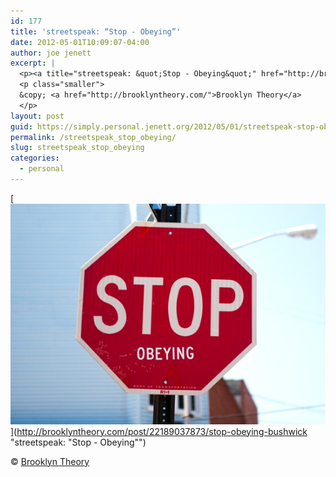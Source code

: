 ```yaml
---
id: 177
title: 'streetspeak: “Stop - Obeying”'
date: 2012-05-01T10:09:07-04:00
author: joe jenett
excerpt: |
  <p><a title="streetspeak: &quot;Stop - Obeying&quot;" href="http://brooklyntheory.com/post/22189037873/stop-obeying-bushwick"><img src="../images/streetspeak.png" alt="streetspeak: &quot;Stop - Obeying&quot;" style="border:none;" /></a></p>
  <p class="smaller">
  &copy; <a href="http://brooklyntheory.com/">Brooklyn Theory</a>
  </p>
layout: post
guid: https://simply.personal.jenett.org/2012/05/01/streetspeak-stop-obeying/
permalink: /streetspeak_stop_obeying/
slug: streetspeak_stop_obeying
categories:
  - personal
---
```

[<img src="../images/streetspeak.png" alt="streetspeak: &quot;Stop - Obeying&quot;" style="border:none;" />](http://brooklyntheory.com/post/22189037873/stop-obeying-bushwick "streetspeak: "Stop - Obeying"")

<p class="smaller">
  &copy; <a href="http://brooklyntheory.com/">Brooklyn Theory</a>
</p>